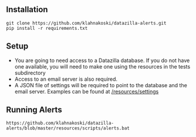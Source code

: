 



Installation
------------

	git clone https://github.com/klahnakoski/datazilla-alerts.git
	pip install -r requirements.txt

Setup
-----

  * You are going to need access to a Datazilla database.  If you do not have one
	available, you will need to make one using the resources in the tests subdirectory
  * Access to an email server is also required.
  * A JSON file of settings will be required to point to the database and the email server.  Examples
	can be found at [/resources/settings](https://github.com/klahnakoski/datazilla-alerts/blob/master/resources/settings/alert_settings.py)


Running Alerts
--------------

	https://github.com/klahnakoski/datazilla-alerts/blob/master/resources/scripts/alerts.bat

